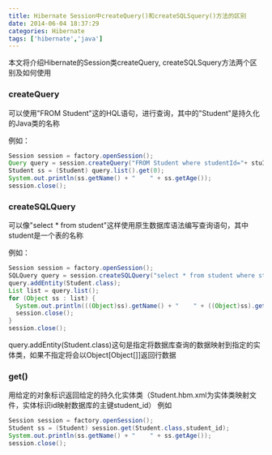 ```yaml
---
title: Hibernate Session中createQuery()和createSQLSquery()方法的区别
date: 2014-06-04 18:37:29
categories: Hibernate
tags: ['hibernate','java']
---
```


本文将介绍Hibernate的Session类createQuery, createSQLSquery方法两个区别及如何使用

### createQuery

可以使用"FROM Student"这的HQL语句，进行查询，其中的"Student"是持久化的Java类的名称

<!--more-->
例如：
```Java
Session session = factory.openSession();
Query query = session.createQuery("FROM Student where studentId="+ stuId);
Student ss = (Student) query.list().get(0);
System.out.println(ss.getName() + "    " + ss.getAge());
session.close();
```

### createSQLQuery

可以像"select * from student"这样使用原生数据库语法编写查询语句，其中student是一个表的名称

例如：

```Java
Session session = factory.openSession();
SQLQuery query = session.createSQLQuery("select * from student where student_id="+stuId);
query.addEntity(Student.class);
List list = query.list();
for (Object ss : list) {
  System.out.println(((Object)ss).getName() + "    " + ((Object)ss).getAge());
  session.close();
}    
session.close();
```
query.addEntity(Student.class)这句是指定将数据库查询的数据映射到指定的实体类，如果不指定将会以Object[Object[]]返回行数据

### get()

用给定的对象标识返回给定的持久化实体类（Student.hbm.xml为实体类映射文件，实体标识id映射数据库的主键student_id）
例如
```Java
Session session = factory.openSession();
Student ss = (Student) session.get(Student.class,student_id);
System.out.println(ss.getName() + "    " + ss.getAge());
session.close();
```
